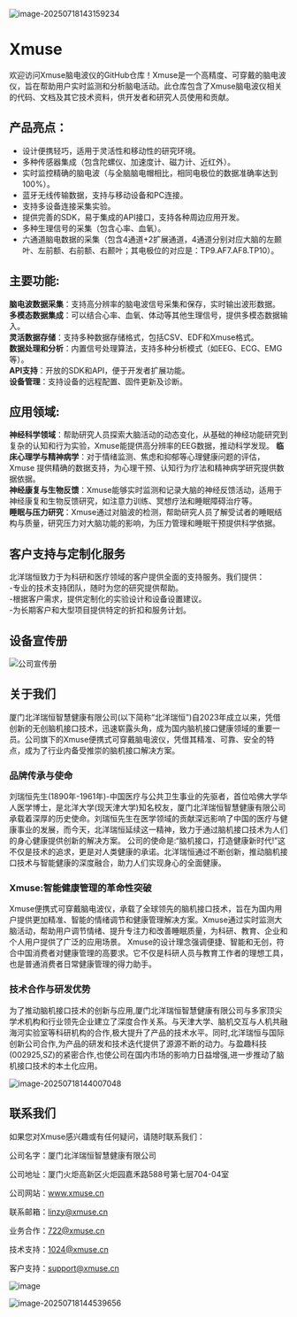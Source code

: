 ![image-20250718143159234](../../../AppData/Roaming/Typora/typora-user-images/image-20250718143159234.png)


# Xmuse
欢迎访问Xmuse脑电波仪的GitHub仓库！Xmuse是一个高精度、可穿戴的脑电波仪，旨在帮助用户实时监测和分析脑电活动。此仓库包含了Xmuse脑电波仪相关的代码、文档及其它技术资料，供开发者和研究人员使用和贡献。
## 产品亮点：
- 设计便携轻巧，适用于灵活性和移动性的研究环境。
- 多种传感器集成（包含陀螺仪、加速度计、磁力计、近红外）。
- 实时监控精确的脑电波（与全脑脑电帽相比，相同电极位的数据准确率达到100%）。
- 蓝牙无线传输数据，支持与移动设备和PC连接。
- 支持多设备连接采集实验。
- 提供完善的SDK，易于集成的API接口，支持各种周边应用开发。
- 多种生理信号的采集（包含心率、血氧）。
- 六通道脑电数据的采集（包含4通道+2扩展通道，4通道分别对应大脑的左颞叶、左前额、右前额、右颞叶；其电极位的对应是：TP9.AF7.AF8.TP10）。

## 主要功能:
**脑电波数据采集**：支持高分辨率的脑电波信号采集和保存，实时输出波形数据。  
**多模态数据集成**：可以结合心率、血氧、体动等其他生理信号，提供多模态数据输入。  
**灵活数据存储**：支持多种数据存储格式，包括CSV、EDF和Xmuse格式。  
**数据处理和分析**：内置信号处理算法，支持多种分析模式（如EEG、ECG、EMG等）。  
**API支持**：开放的SDK和API，便于开发者扩展功能。  
**设备管理**：支持设备的远程配置、固件更新及诊断。  

## 应用领域:
**神经科学领域**：帮助研究人员探索大脑活动的动态变化，从基础的神经功能研究到复杂的认知和行为实验，Xmuse能提供高分辨率的EEG数据，推动科学发现。 
**临床心理学与精神病学**：对于情绪监测、焦虑和抑郁等心理健康问题的评估，Xmuse 提供精确的数据支持，为心理干预、认知行为疗法和精神病学研究提供数据依据。     
**神经康复与生物反馈**：Xmuse能够实时监测和记录大脑的神经反馈活动，适用于神经康复和生物反馈研究，如注意力训练、冥想疗法和睡眠障碍治疗等。     
**睡眠与压力研究**：Xmuse通过对脑波的检测，帮助研究人员了解受试者的睡眠结构与质量，研究压力对大脑功能的影响，为压力管理和睡眠干预提供科学依据。     

## 客户支持与定制化服务
  北洋瑞恒致力于为科研和医疗领域的客户提供全面的支持服务。我们提供：  
  -专业的技术支持团队，随时为您的研究提供帮助。  
  -根据客户需求，提供定制化的实验设计和设备设置建议。  
  -为长期客户和大型项目提供特定的折扣和服务计划。  

## 设备宣传册
![公司宣传册](https://github.com/user-attachments/assets/825e7428-2cf2-4d8c-ba3c-7ee1c2dd6621)



## 关于我们

厦门北洋瑞恒智慧健康有限公司(以下简称“北洋瑞恒”)自2023年成立以来，凭借创新的无创脑机接口技术，迅速崭露头角，成为国内脑机接口健康领域的重要一员。公司旗下的Xmuse便携式可穿戴脑电波仪，凭借其精准、可靠、安全的特点，成为了行业内备受推崇的脑机接口解决方案。

### 品牌传承与使命

刘瑞恒先生(1890年-1961年)-中国医疗与公共卫生事业的先驱者，首位哈佛大学华人医学博士，是北洋大学(现天津大学)知名校友，厦门北洋瑞恒智慧健康有限公司承载着深厚的历史使命。刘瑞恒先生在医学领域的贡献深远影响了中国的医疗与健康事业的发展，而今天，北洋瑞恒延续这一精神，致力于通过脑机接口技术为人们的身心健康提供创新的解决方案。
公司的使命是:“脑机接口，打造健康新时代!”这不仅是技术的追求，更是对人类健康的承诺。北洋瑞恒通过不断创新，推动脑机接口技术与智能健康的深度融合，助力人们实现身心的全面健康。

### Xmuse:智能健康管理的革命性突破

Xmuse便携式可穿戴脑电波仪，承载了全球领先的脑机接口技术，旨在为国内用户提供更加精准、智能的情绪调节和健康管理解决方案。Xmuse通过实时监测大脑活动，帮助用户调节情绪、提升专注力和改善睡眠质量，为科研、教育、企业和个人用户提供了广泛的应用场景。
Xmuse的设计理念强调便捷、智能和无创，符合中国消费者对健康管理的高要求。它不仅是科研人员与教育工作者的理想工具，也是普通消费者日常健康管理的得力助手。

### 技术合作与研发优势

为了推动脑机接口技术的创新与应用,厦门北洋瑞恒智慧健康有限公司与多家顶尖学术机构和行业领先企业建立了深度合作关系。与天津大学、脑机交互与人机共融海河实验室等科研机构的合作,极大提升了产品的技术水平。同时,北洋瑞恒与国际创新公司合作,为产品的研发和技术迭代提供了源源不断的动力。与盈趣科技(002925,SZ)的紧密合作,也使公司在国内市场的影响力日益增强,进一步推动了脑机接口技术的本土化应用。

![image-20250718144007048](../../../AppData/Roaming/Typora/typora-user-images/image-20250718144007048.png)

## 联系我们

如果您对Xmuse感兴趣或有任何疑问，请随时联系我们：  

公司名字：厦门北洋瑞恒智慧健康有限公司  

公司地址：厦门火炬高新区火炬园嘉禾路588号第七层704-04室  

公司网站：www.xmuse.cn  

联系邮箱：linzy@xmuse.cn

业务合作：722@xmuse.cn

技术支持：1024@xmuse.cn

客户支持：support@xmuse.cn  

![image](https://github.com/user-attachments/assets/86699971-d976-4f1e-8204-aa2f62b90cf9)

![image-20250718144539656](../../../AppData/Roaming/Typora/typora-user-images/image-20250718144539656.png)
